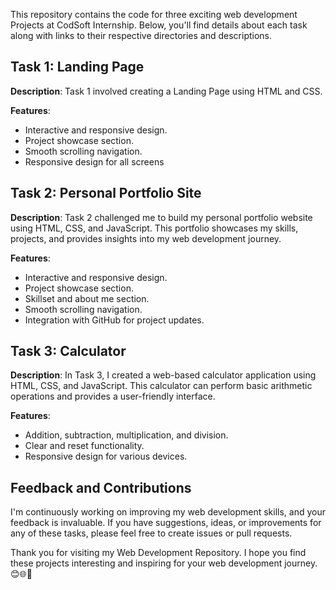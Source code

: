 This repository contains the code for three exciting web development Projects at CodSoft Internship. Below, you'll find details about each task along with links to their respective directories and descriptions.

## Task 1: Landing Page

**Description**: Task 1 involved creating a Landing Page using HTML and CSS.

**Features**:
- Interactive and responsive design.
- Project showcase section.
- Smooth scrolling navigation.
- Responsive design for all screens


## Task 2: Personal Portfolio Site

**Description**: Task 2 challenged me to build my personal portfolio website using HTML, CSS, and JavaScript. This portfolio showcases my skills, projects, and provides insights into my web development journey.


**Features**:
- Interactive and responsive design.
- Project showcase section.
- Skillset and about me section.
- Smooth scrolling navigation.
- Integration with GitHub for project updates.


## Task 3: Calculator

**Description**: In Task 3, I created a web-based calculator application using HTML, CSS, and JavaScript. This calculator can perform basic arithmetic operations and provides a user-friendly interface.


**Features**:
- Addition, subtraction, multiplication, and division.
- Clear and reset functionality.
- Responsive design for various devices.

## Feedback and Contributions

I'm continuously working on improving my web development skills, and your feedback is invaluable. If you have suggestions, ideas, or improvements for any of these tasks, please feel free to create issues or pull requests.

Thank you for visiting my Web Development Repository. I hope you find these projects interesting and inspiring for your web development journey. 😊🌐🚀
